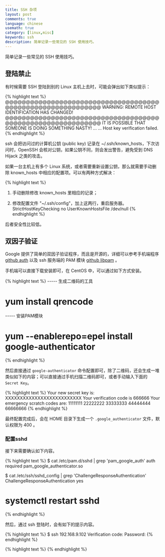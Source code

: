 ```yaml
---
title: SSH 杂项
layout: post
comments: true
language: chinese
usemath: true
category: [linux,misc]
keywords: ssh
description: 简单记录一些常见的 SSH 使用技巧。
---
```


简单记录一些常见的 SSH 使用技巧。

<!-- more -->

## 登陆禁止

有时候需要 SSH 登陆到别的 Linux 主机上去时，可能会弹出如下类似提示：

{% highlight text %}
@@@@@@@@@@@@@@@@@@@@@@@@@@@@@@@@@@@@@@@@@@@@@@@@@@@@@@@@@@@@
WARNING: REMOTE HOST IDENTIFICATION HAS CHANGED!
@@@@@@@@@@@@@@@@@@@@@@@@@@@@@@@@@@@@@@@@@@@@@@@@@@@@@@@@@@@@
IT IS POSSIBLE THAT SOMEONE IS DOING SOMETHING NASTY!
... ...
Host key verification failed.
{% endhighlight %}

ssh 会把访问过的计算机公钥 (public key) 记录在 ~/.ssh/known_hosts，下次访问时，OpenSSH 会核对公钥，如果公钥不同，则会发出警告，避免受到 DNS Hijack 之类的攻击。

如果一台主机上有多个 Linux 系统，或者需要重新设置公钥，那么就需要手动删除 known_hosts 中相应的配置项。可以有两种方式解决：

{% highlight text %}
1. 手动删除修改 known_hosts 里相应的记录；

2. 修改配置文件 "~/.ssh/config"，加上这两行，重启服务器。
   StrictHostKeyChecking no
   UserKnownHostsFile /dev/null
{% endhighlight %}

后者安全性比较低。


## 双因子验证

Google 提供了简单的双因子验证程序，而且是开源的，详细可以参考手机端程序 [github auth](https://github.com/google/google-authenticator) 以及 ssh 服务端的 PAM 模块 [github libpam](https://github.com/google/google-authenticator-libpam) 。

手机端可以直接下载安装即可，在 CentOS 中，可以通过如下方式安装。

{% highlight text %}
----- 生成二维码的工具
# yum install qrencode

----- 安装PAM模块
# yum --enablerepo=epel install google-authenticator
{% endhighlight %}

然后直接通过 ```google-authenticator``` 命令配置即可，除了二维码，还会生成一堆类似如下的内容；可以直接通过手机扫描二维码即可，或者手动输入下面的 ```Secret Key```。

{% highlight text %}
Your new secret key is: XXXXXXXXXXXXXXXXXXXXXXXXXX
Your verification code is 666666
Your emergency scratch codes are:
  11111111
  22222222
  33333333
  44444444
  66666666
{% endhighlight %}

最终配置完成后，会在 HOME 目录下生成一个 ```.google_authenticator``` 文件，默认权限为 400 。

### 配置sshd

接下来需要确认如下内容。

{% highlight text %}
$ cat /etc/pam.d/sshd | grep 'pam_google_auth'
auth required pam_google_authenticator.so

$ cat /etc/ssh/sshd_config | grep 'ChallengeResponseAuthentication'
ChallengeResponseAuthentication yes

# systemctl restart sshd
{% endhighlight %}

然后，通过 ssh 登陆时，会有如下的提示内容。

{% highlight text %}
$ ssh 192.168.9.102
Verification code: 
Password: 
{% endhighlight %}


{% highlight text %}
{% endhighlight %}
